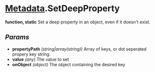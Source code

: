 # [Metadata](../../Classes/Metadata.md).SetDeepProperty
**function, static**
Set a deep property in an object, even if it doesn't exist.
## *Params*
- **propertyPath** *(string|array(string))* Array of keys, or dot seperated propery key string.
- **value** *(any)* The value to set
- **onObject** *(object)* The object containing the desired key